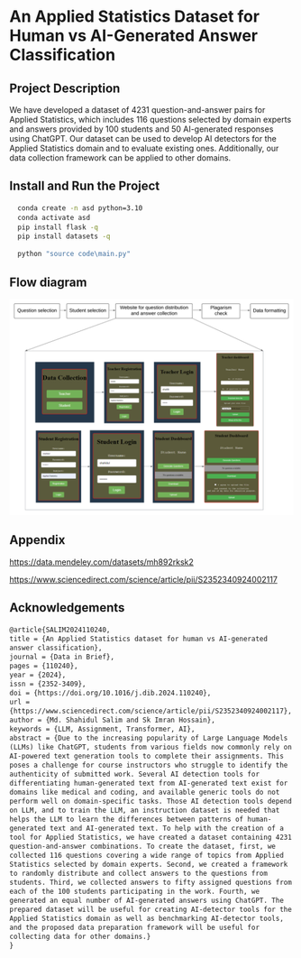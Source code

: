 
# An Applied Statistics Dataset for Human vs AI-Generated Answer Classification
## Project Description
We have developed a dataset of 4231 question-and-answer pairs for Applied Statistics, which includes 116 questions selected by domain experts and answers provided by 100 students and 50 AI-generated responses using ChatGPT. Our dataset can be used to develop AI detectors for the Applied Statistics domain and to evaluate existing ones. Additionally, our data collection framework can be applied to other domains.




## Install and Run the Project

```bash
  conda create -n asd python=3.10
  conda activate asd
  pip install flask -q
  pip install datasets -q
```

```bash
  python "source code\main.py"
```
    
## Flow diagram

![alt text](https://github.com/shahidul034/An-Applied-Statistics-Dataset-for-Human-vs-AI-Generated-Answer-Classification/blob/main/flowchartV4.png)
## Appendix

https://data.mendeley.com/datasets/mh892rksk2

https://www.sciencedirect.com/science/article/pii/S2352340924002117
## Acknowledgements
```
@article{SALIM2024110240,
title = {An Applied Statistics dataset for human vs AI-generated answer classification},
journal = {Data in Brief},
pages = {110240},
year = {2024},
issn = {2352-3409},
doi = {https://doi.org/10.1016/j.dib.2024.110240},
url = {https://www.sciencedirect.com/science/article/pii/S2352340924002117},
author = {Md. Shahidul Salim and Sk Imran Hossain},
keywords = {LLM, Assignment, Transformer, AI},
abstract = {Due to the increasing popularity of Large Language Models (LLMs) like ChatGPT, students from various fields now commonly rely on AI-powered text generation tools to complete their assignments. This poses a challenge for course instructors who struggle to identify the authenticity of submitted work. Several AI detection tools for differentiating human-generated text from AI-generated text exist for domains like medical and coding, and available generic tools do not perform well on domain-specific tasks. Those AI detection tools depend on LLM, and to train the LLM, an instruction dataset is needed that helps the LLM to learn the differences between patterns of human-generated text and AI-generated text. To help with the creation of a tool for Applied Statistics, we have created a dataset containing 4231 question-and-answer combinations. To create the dataset, first, we collected 116 questions covering a wide range of topics from Applied Statistics selected by domain experts. Second, we created a framework to randomly distribute and collect answers to the questions from students. Third, we collected answers to fifty assigned questions from each of the 100 students participating in the work. Fourth, we generated an equal number of AI-generated answers using ChatGPT. The prepared dataset will be useful for creating AI-detector tools for the Applied Statistics domain as well as benchmarking AI-detector tools, and the proposed data preparation framework will be useful for collecting data for other domains.}
}
```

